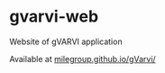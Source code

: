 # gvarvi-web
Website of gVARVI application

Available at [milegroup.github.io/gVarvi/](https://milegroup.github.io/gVarvi/)
